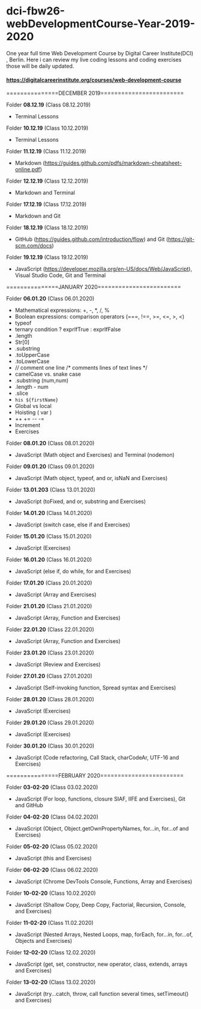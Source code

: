 # dci-fbw26-webDevelopmentCourse-Year-2019-2020

One year full time Web Development Course by Digital Career Institute(DCI) , Berlin. Here i can review my live coding lessons and coding exercises those will be daily updated.


#### https://digitalcareerinstitute.org/courses/web-development-course

===============DECEMBER 2019========================

Folder **08.12.19** (Class 08.12.2019)
* Terminal Lessons

Folder **10.12.19** (Class 10.12.2019)
* Terminal Lessons

Folder **11.12.19** (Class 11.12.2019)
* Markdown (https://guides.github.com/pdfs/markdown-cheatsheet-online.pdf)

Folder **12.12.19** (Class 12.12.2019)
* Markdown and Terminal

Folder **17.12.19** (Class 17.12.2019)
* Markdown and Git

Folder **18.12.19** (Class 18.12.2019)
* GitHub (https://guides.github.com/introduction/flow) and Git (https://git-scm.com/docs)

Folder **19.12.19** (Class 19.12.2019)
* JavaScript (https://developer.mozilla.org/en-US/docs/Web/JavaScript), Visual Studio Code, Git and Terminal


===============JANUARY 2020========================

Folder **06.01.20** (Class 06.01.2020)
* Mathematical expressions: +, -, *, /, %
* Boolean expressions: comparison operators (===, !==, >=, <=, >, <)
* typeof
* ternary condition ? exprIfTrue : exprIfFalse
* .length
*  Str[0]
* .substring
* .toUpperCase
* .toLowerCase
* // comment one line
/* 
comments lines of text
lines
*/
* camelCase vs. snake case
* .substring (num,num)
* .length - num
* .slice
* `his ${firstName}`
*  Global vs local
*  Hoisting    ( var )
*  ++ += -- -=
*  Increment
*  Exercises


Folder **08.01.20** (Class 08.01.2020)
* JavaScript (Math object and Exercises) and Terminal (nodemon)

Folder **09.01.20** (Class 09.01.2020)
* JavaScript (Math object, typeof, and or, isNaN and Exercises)

Folder **13.01.203** (Class 13.01.2020)
* JavaScript (toFixed, and or, substring and Exercises)

Folder **14.01.20** (Class 14.01.2020)
* JavaScript (switch case, else if and Exercises)

Folder **15.01.20** (Class 15.01.2020)
* JavaScript (Exercises)

Folder **16.01.20** (Class 16.01.2020)
* JavaScript (else if, do while, for and Exercises)

Folder **17.01.20** (Class 20.01.2020)
* JavaScript (Array and Exercises)

Folder **21.01.20** (Class 21.01.2020)
* JavaScript (Array, Function and Exercises)

Folder **22.01.20** (Class 22.01.2020)
* JavaScript (Array, Function and Exercises)

Folder **23.01.20** (Class 23.01.2020)
* JavaScript (Review and Exercises)

Folder **27.01.20** (Class 27.01.2020)
* JavaScript (Self-invoking function, Spread syntax and Exercises)

Folder **28.01.20** (Class 28.01.2020)
* JavaScript (Exercises)

Folder **29.01.20** (Class 29.01.2020)
* JavaScript (Exercises)

Folder **30.01.20** (Class 30.01.2020)
* JavaScript (Code refactoring, Call Stack, charCodeAr, UTF-16 and Exercises)

===============FEBRUARY 2020========================


Folder **03-02-20** (Class 03.02.2020)
* JavaScript (For loop, functions, closure SIAF, IIFE and Exercises), Git and GitHub

Folder **04-02-20** (Class 04.02.2020)
* JavaScript (Object, Object.getOwnPropertyNames, for...in, for...of and Exercises)

Folder **05-02-20** (Class 05.02.2020)
* JavaScript (this and Exercises)

Folder **06-02-20** (Class 06.02.2020)
* JavaScript (Chrome DevTools Console, Functions, Array and Exercises)

Folder **10-02-20** (Class 10.02.2020)
* JavaScript (Shallow Copy, Deep Copy, Factorial, Recursion, Console, and Exercises)

Folder **11-02-20** (Class 11.02.2020)
* JavaScript (Nested Arrays, Nested Loops, map, forEach, for...in, for...of, Objects and Exercises)

Folder **12-02-20** (Class 12.02.2020)
* JavaScript (get, set, constructor, new operator, class, extends, arrays and Exercises)

Folder **13-02-20** (Class 13.02.2020)
* JavaScript (try...catch, throw, call function several times, setTimeout() and Exercises)
